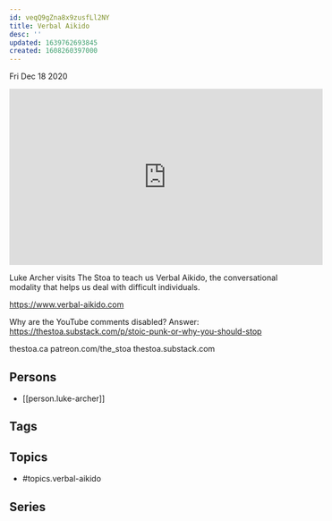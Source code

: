 ```yaml
---
id: veqQ9gZna8x9zusfLl2NY
title: Verbal Aikido
desc: ''
updated: 1639762693845
created: 1608260397000
---
```





Fri Dec 18 2020

<iframe width="560" height="315" src="https://www.youtube.com/embed/nxRzxZpEmKY" title="Verbal Aikido w/ Luke Archer" frameborder="0" allow="accelerometer; autoplay; clipboard-write; encrypted-media; gyroscope; picture-in-picture" allowfullscreen ></iframe>

Luke Archer visits The Stoa to teach us Verbal Aikido, the conversational modality that helps us deal with difficult individuals.

https://www.verbal-aikido.com

Why are the YouTube comments disabled? Answer: https://thestoa.substack.com/p/stoic-punk-or-why-you-should-stop

thestoa.ca
patreon.com/the_stoa
thestoa.substack.com

## Persons

- [[person.luke-archer]]

## Tags



## Topics

- #topics.verbal-aikido

## Series



